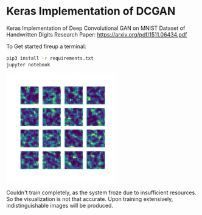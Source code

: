 # Keras Implementation of DCGAN
Keras Implementation of Deep Convolutional GAN on MNIST Dataset of Handwritten Digits
Research Paper: https://arxiv.org/pdf/1511.06434.pdf 

To Get started fireup a terminal:

```sh
pip3 install -r requirements.txt
jupyter notebook
```

![mnist training](https://raw.githubusercontent.com/captain-pool/DC-GAN/master/frames/dcgan.gif.png)

Couldn't train completely, as the system froze due to insufficient resources. So the visualization is not that accurate. Upon training extensively, indistinguishable images will be produced.
